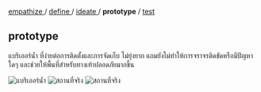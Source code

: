 [ empathize ](empathize.md) / [ define ](define.md) / [ ideate ](ideate.md) / **prototype** / [ test ](test.md)

## prototype

แบริเออร์น้ำ ที่ง่ายต่อการติดตั้งและการจัดเก็บ ไม่ยุ่งยาก แถมยังไม่ทำให้การจราจรติดขัดหรือมีปัญหาใดๆ และช่วยให้พื้นที่สำหรับทางเท้าปลอดภัยมากขึ้น

![แบริเออร์น้ำ](assets/prototype/assets/waterbarrier.PNG)
![สถานที่จริง](assets/prototype/assets/pt1.PNG)
![สถานที่จริง](assets/prototype/assets/pt2.PNG)
